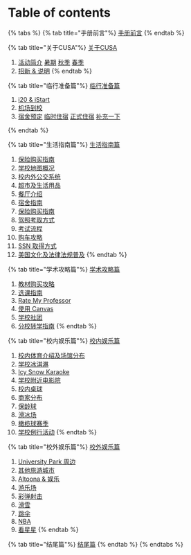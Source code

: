 # Table of contents

{% tabs %}
{% tab title="手册前言"%}
[手册前言](README.md)
{% endtab %}

{% tab title="关于CUSA"%}
[关于CUSA](about-cusa/README.md)

1. [活动简介](about-cusa/activity-info/README.md)
  [暑期](about-cusa/activity-info/summer.md)
  [秋季](about-cusa/activity-info/fall.md)
  [春季](about-cusa/activity-info/spring.md)
2. [招新 & 说明](about-cusa/recruitment-info/README.md)
{% endtab %}

{% tab title="临行准备篇"%}
[临行准备篇](before-coming.md)

1. [i20 & iStart](before-coming.md/#i20-and-istart)
2. [机场到校](before-coming.md/#ji-chang-dao-xiao)
3. [宿舍预定](before-coming.md/#su-she-yu-ding)
  [临时住宿](before-coming.md/#lin-shi-zhu-su)
  [正式住宿](before-coming.md/#zheng-shi-zhu-su)
  [补充一下](before-coming.md/#bu-chong-yi-xia)

{% endtab %}

{% tab title="生活指南篇"%}
[生活指南篇](daily-guide.md)

1. [保险购买指南](daily-guide.md/#bao-xian-gou-mai-zhi-nan)
2. [学校地图概况](daily-guide.md/#xue-xiao-di-tu-gai-kuang)
3. [校内外公交系统](daily-guide.md/#xiao-nei-wai-gong-jiao-xi-tong)
4. [超市及生活用品](daily-guide.md/#chao-shi-ji-sheng-huo-yong-pin)
5. [餐厅介绍](daily-guide.md/#can-ting-jie-shao)
6. [宿舍指南](daily-guide.md/#su-she-zhi-nan)
7. [保险购买指南](daily-guide.md/#bao-xian-gou-mai-zhi-nan-1)
8. [驾照考取方式](daily-guide.md/#jia-zhao-kao-qu-fang-shi)
9. [考试流程](daily-guide.md/#kao-shi-liu-cheng)
10. [购车攻略](daily-guide.md/#gou-che-gong-lve)
11. [SSN 取得方式](daily-guide.md/#ssn-qu-de-fang-shi)
12. [美国文化及法律法规普及](daily-guide.md/#mei-guo-wen-hua-ji-fa-lv-fa-gui-pu-ji)
{% endtab %}

{% tab title="学术攻略篇"%}
[学术攻略篇](study-guide.md)

1. [教材购买攻略](study-guide.md/#jiao-cai-gou-mai-gong-lve)
2. [选课指南](study-guide.md/#xuan-ke-zhi-nan)
3. [Rate My Professor](study-guide.md/#rate-my-professor-wang-zhan-jie-shao)
4. [使用 Canvas](study-guide.md/#canvas-ji-lionpath-shi-yong-jiao-cheng)
5. [学校社团](study-guide.md/#xue-xiao-she-tuan-tui-jian)
6. [分校转学指南](study-guide.md/#fen-xiao-zhuan-xue-zhi-nan)
{% endtab %}

{% tab title="校内娱乐篇"%}
[校内娱乐篇](on-campus-guide.md)

1. [校内体育介绍及场馆分布](on-campus-guide.md/#xiao-nei-ti-yu-jie-shao-ji-chang-guan-fen-bu)
2. [学校冰淇淋](on-campus-guide.md/#xue-xiao-bing-qi-lin)
3. [Icy Snow Karaoke](on-campus-guide.md/#Ice-Snow-Karaoke)
4. [学校附近电影院](on-campus-guide.md/#xue-xiao-fu-jin-dian-ying-yuan)
5. [校内桌球](on-campus-guide.md/#xiao-nei-zhuo-qiu)
6. [商家分布](on-campus-guide.md/#shang-jia-fen-bu)
7. [保龄球](on-campus-guide.md/#bao-ling-qiu)
8. [滑冰场](on-campus-guide.md/#hua-bing-chang)
9. [橄榄球赛季](on-campus-guide.md/#gan-lan-qiu-sai-ji)
10. [学校例行活动](on-campus-guide.md/#xue-xiao-li-xing-huo-dong)
{% endtab %}

{% tab title="校外娱乐篇"%}
[校外娱乐篇](off-campus-guide.md)

1. [University Park 周边](off-campus-guide.md/#University-Park-zhou-bian)
2. [其他旅游城市](off-campus-guide.md/#qi-ta-lv-you-cheng-shi)
3. [Altoona & 娱乐](off-campus-guide.md/#Altoona-and-yu-le)
4. [游乐场](off-campus-guide.md/#you-le-chang)
5. [彩弹射击](off-campus-guide.md/#cai-dan-she-ji)
6. [滑雪](off-campus-guide.md/#hua-xue)
7. [跳伞](off-campus-guide.md/#tiao-san)
8. [NBA](off-campus-guide.md/#NBA)
9. [看星星](off-campus-guide.md/#kan-xing-xing)
{% endtab %}

{% tab title="结尾篇"%}
[结尾篇](final.md)
{% endtab %}
{% endtabs %}
